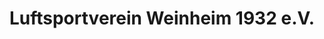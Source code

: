 ---
title: "Luftsportverein Weinheim 1932 e.V."
url: /weinheim/luftsportverein-weinheim-1932-e-v/
shop: Kiosk
---